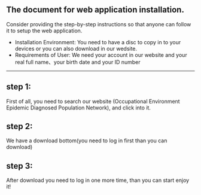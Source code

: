 **The document for web application installation.**
---------------------------------------------------------------------------------------------------------------------
Consider providing the step-by-step instructions so that anyone can follow it to setup the web application.

- Installation Environment: You need to have a disc to copy in to your devices or you can also download in our wedsite.
- Requirements of User: We need your account in our website and your real full name、your birth date and your ID number                                                
*********************************************************************************************************************


step 1:
---------------------------------------------------------------------------------------------------------------------
First of all, you need to search our website (Occupational Environment Epidemic Diagnosed Population Network), and click into it.

step 2: 
---------------------------------------------------------------------------------------------------------------------
We have a download bottom(you need to log in first than you can download)

step 3: 
---------------------------------------------------------------------------------------------------------------------
After download you need to log in one more time, than you can start enjoy it!
